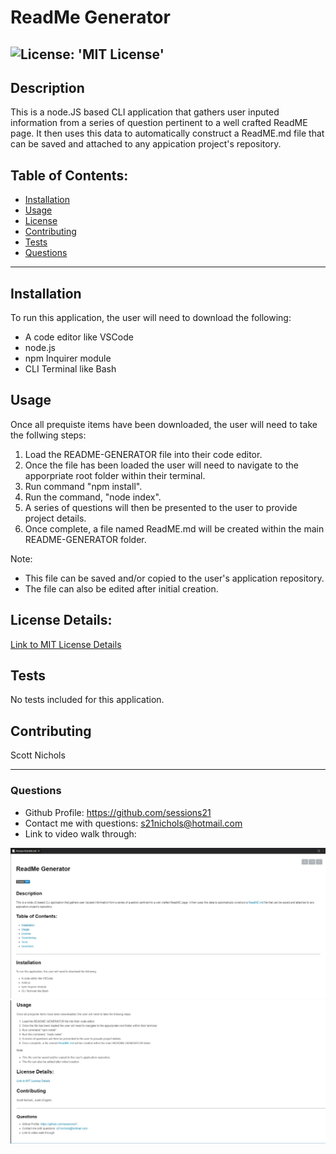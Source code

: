 
# **ReadMe Generator**
 ![License: 'MIT License'](https://img.shields.io/badge/License-MIT-blue)
 -------------------------------
## Description 
  This is a node.JS based CLI application that gathers user inputed information from a series of question pertinent to a well crafted ReadME page.  It then uses this data to automatically construct a ReadME.md file that can be saved and attached to any appication project's repository. 

## Table of Contents:
  * [Installation](#installation)
  * [Usage](#usage)
  * [License](#license)
  * [Contributing](#contributing)
  * [Tests](#tests)
  * [Questions](#questions)
 --------------------------------- 
## Installation
  To run this application, the user will need to download the following:
  - A code editor like VSCode
  - node.js
  - npm Inquirer module
  - CLI Terminal like Bash

## Usage
  Once all prequiste items have been downloaded, the user will need to take the follwing steps:
  1. Load the README-GENERATOR file into their code editor.  
  2. Once the file has been loaded the user will need to navigate to the apporpriate root folder within their terminal.
  3. Run command "npm install".
  4. Run the command, "node index". 
  5. A series of questions will then be presented to the user to provide project details.  
  6. Once complete, a file named ReadME.md will be created within the main README-GENERATOR folder.  
  
  Note:
  * This file can be saved and/or copied to the user's application repository.  
  * The file can also be edited after initial creation. 

## License Details:
 [Link to MIT License Details](https://choosealicense.com/licenses/mit/)

## Tests
  No tests included for this application.

## Contributing
  Scott Nichols

 ---------------------------------
### Questions
* Github Profile: https://github.com/sessions21
* Contact me with questions: s21nichols@hotmail.com
* Link to video walk through: 

![ReadMe Output Example-1](./utils/images/ReadMe-Generator-Example-1.jpg)
![ReadMe Output Example-2](./utils/images/ReadMe-Generator-Example-2.jpg)
